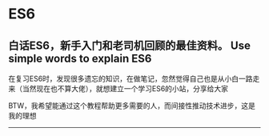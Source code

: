 # ES6
白话ES6，新手入门和老司机回顾的最佳资料。 Use simple words to explain ES6
---

在复习ES6时，发现很多遗忘的知识，在做笔记，忽然觉得自己也是从小白一路走来（当然现在也不算大佬），就想建立一个学习ES6的小站，分享给大家

BTW，我希望能通过这个教程帮助更多需要的人，而间接性推动技术进步，这是我的理想

---
